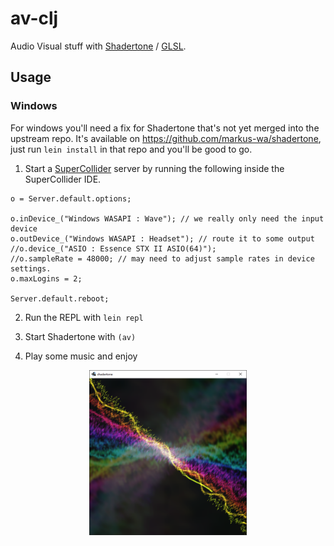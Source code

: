 # av-clj

Audio Visual stuff with [Shadertone](https://github.com/overtone/shadertone) / [GLSL](https://learnopengl.com/Getting-started/Shaders).

## Usage

### Windows

For windows you'll need a fix for Shadertone that's not yet merged into the upstream repo. It's available on https://github.com/markus-wa/shadertone, just run `lein install` in that repo and you'll be good to go.

1. Start a [SuperCollider](https://supercollider.github.io/) server by running the following inside the SuperCollider IDE.

```
o = Server.default.options;

o.inDevice_("Windows WASAPI : Wave"); // we really only need the input device
o.outDevice_("Windows WASAPI : Headset"); // route it to some output
//o.device_("ASIO : Essence STX II ASIO(64)");
//o.sampleRate = 48000; // may need to adjust sample rates in device settings.
o.maxLogins = 2;

Server.default.reboot;
```

2. Run the REPL with `lein repl`

3. Start Shadertone with `(av)`

4. Play some music and enjoy

<p align="center">
  <img alt="Zoomwave Shader" src="https://raw.githubusercontent.com/markus-wa/av-clj/master/zoomwave.png" width="50%">
</p>
